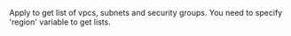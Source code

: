 Apply to get list of vpcs, subnets and security groups.
You need to specify 'region' variable to get lists.

